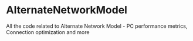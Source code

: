 # AlternateNetworkModel
All the code related to Alternate Network Model - PC performance metrics, Connection optimization and more
